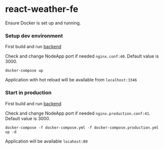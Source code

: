 # react-weather-fe

Ensure Docker is set up and running.

### Setup dev environment 

First build and run [backend](https://github.com/romilrobtsenkov/react-weather-be)

Check and change NodeApp port if needed `nginx.conf:40`. Default value is 3000. 


```
docker-compose up
```

Application with hot reload will be available from `localhost:3346`

### Start in production

First build and run [backend](https://github.com/romilrobtsenkov/react-weather-be)


Check and change NodeApp port if needed `nginx.production.conf:41`. Default value is 3000. 


```
docker-compose -f docker-compose.yml -f docker-compose.production.yml up -d
```

Application will be available `locahost:80`